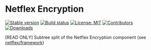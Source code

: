 # Netflex Encryption

<a href="https://packagist.org/packages/netflex/encryption"><img src="https://img.shields.io/packagist/v/netflex/encryption?label=stable" alt="Stable version"></a>
<a href="https://github.com/netflex-sdk/framework/actions/workflows/split_monorepo.yaml"><img src="https://github.com/netflex-sdk/framework/actions/workflows/split_monorepo.yaml/badge.svg" alt="Build status"></a>
<a href="https://opensource.org/licenses/MIT"><img src="https://img.shields.io/github/license/netflex-sdk/log.svg" alt="License: MIT"></a>
<a href="https://github.com/netflex-sdk/sdk/graphs/contributors"><img src="https://img.shields.io/github/contributors/netflex-sdk/sdk.svg?color=green" alt="Contributors"></a>
<a href="https://packagist.org/packages/netflex/encryption/stats"><img src="https://img.shields.io/packagist/dm/netflex/encryption" alt="Downloads"></a>

[READ ONLY] Subtree split of the Netflex Encryption component (see [netflex/framework](https://github.con/netflex-sdk/framework))